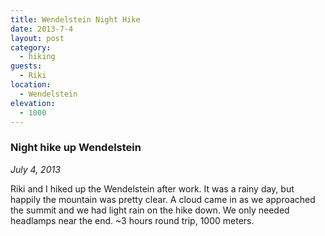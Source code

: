 ```yaml
---
title: Wendelstein Night Hike
date: 2013-7-4
layout: post
category:
  - hiking
guests:
  - Riki
location:
  - Wendelstein
elevation:
  - 1000
---
```


### Night hike up Wendelstein
_July 4, 2013_

Riki and I hiked up the Wendelstein after work. It was a rainy day, but happily the mountain was pretty clear. A cloud came in as we approached the summit and we had light rain on the hike down. We only needed headlamps near the end. ~3 hours round trip, 1000 meters.
